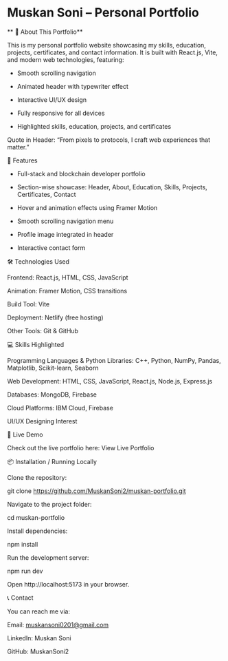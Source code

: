 # Muskan Soni – Personal Portfolio
** 🌟 About This Portfolio**

 This is my personal portfolio website showcasing my skills, education, projects, certificates, and contact information.
It is built with React.js, Vite, and modern web technologies, featuring:

* Smooth scrolling navigation

* Animated header with typewriter effect

* Interactive UI/UX design

* Fully responsive for all devices

* Highlighted skills, education, projects, and certificates

Quote in Header: “From pixels to protocols, I craft web experiences that matter.”

🎨 Features

* Full-stack and blockchain developer portfolio

* Section-wise showcase: Header, About, Education, Skills, Projects, Certificates, Contact

* Hover and animation effects using Framer Motion

* Smooth scrolling navigation menu

* Profile image integrated in header

* Interactive contact form

🛠 Technologies Used

Frontend: React.js, HTML, CSS, JavaScript

Animation: Framer Motion, CSS transitions

Build Tool: Vite

Deployment: Netlify (free hosting)

Other Tools: Git & GitHub

💻 Skills Highlighted

Programming Languages & Python Libraries: C++, Python, NumPy, Pandas, Matplotlib, Scikit-learn, Seaborn

Web Development: HTML, CSS, JavaScript, React.js, Node.js, Express.js

Databases: MongoDB, Firebase

Cloud Platforms: IBM Cloud, Firebase

UI/UX Designing Interest

🚀 Live Demo

Check out the live portfolio here:
View Live Portfolio

📦 Installation / Running Locally

Clone the repository:

git clone https://github.com/MuskanSoni2/muskan-portfolio.git


Navigate to the project folder:

cd muskan-portfolio


Install dependencies:

npm install


Run the development server:

npm run dev


Open http://localhost:5173
 in your browser.

📞 Contact

You can reach me via:

Email: muskansoni0201@gmail.com

LinkedIn: Muskan Soni

GitHub: MuskanSoni2
